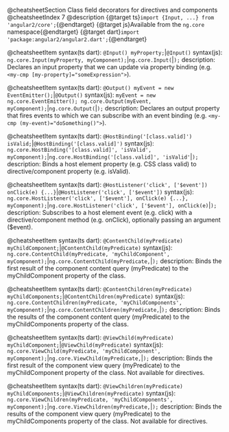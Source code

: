 @cheatsheetSection
Class field decorators for directives and components
@cheatsheetIndex 7
@description
{@target ts}`import {Input, ...} from 'angular2/core';`{@endtarget}
{@target js}Available from the `ng.core` namespace{@endtarget}
{@target dart}`import 'package:angular2/angular2.dart';`{@endtarget}

@cheatsheetItem
syntax(ts dart):
`@Input() myProperty;`|`@Input()`
syntax(js):
`ng.core.Input(myProperty, myComponent);`|`ng.core.Input(`|`);`
description:
Declares an input property that we can update via property binding (e.g.
`<my-cmp [my-property]="someExpression">`).


@cheatsheetItem
syntax(ts dart):
`@Output() myEvent = new EventEmitter();`|`@Output()`
syntax(js):
`myEvent = new ng.core.EventEmitter(); ng.core.Output(myEvent, myComponent);`|`ng.core.Output(`|`);`
description:
Declares an output property that fires events to which we can subscribe with an event binding (e.g. `<my-cmp (my-event)="doSomething()">`).


@cheatsheetItem
syntax(ts dart):
`@HostBinding('[class.valid]') isValid;`|`@HostBinding('[class.valid]')`
syntax(js):
`ng.core.HostBinding('[class.valid]', 'isValid', myComponent);`|`ng.core.HostBinding('[class.valid]', 'isValid'`|`);`
description:
Binds a host element property (e.g. CSS class valid) to directive/component property (e.g. isValid).



@cheatsheetItem
syntax(ts dart):
`@HostListener('click', ['$event']) onClick(e) {...}`|`@HostListener('click', ['$event'])`
syntax(js):
`ng.core.HostListener('click', ['$event'], onClick(e) {...}, myComponent);`|`ng.core.HostListener('click', ['$event'], onClick(e)`|`);`
description:
Subscribes to a host element event (e.g. click) with a directive/component method (e.g. onClick), optionally passing an argument ($event).


@cheatsheetItem
syntax(ts dart):
`@ContentChild(myPredicate) myChildComponent;`|`@ContentChild(myPredicate)`
syntax(js):
`ng.core.ContentChild(myPredicate, 'myChildComponent', myComponent);`|`ng.core.ContentChild(myPredicate,`|`);`
description:
Binds the first result of the component content query (myPredicate) to the myChildComponent property of the class.


@cheatsheetItem
syntax(ts dart):
`@ContentChildren(myPredicate) myChildComponents;`|`@ContentChildren(myPredicate)`
syntax(js):
`ng.core.ContentChildren(myPredicate, 'myChildComponents', myComponent);`|`ng.core.ContentChildren(myPredicate,`|`);`
description:
Binds the results of the component content query (myPredicate) to the myChildComponents property of the class.


@cheatsheetItem
syntax(ts dart):
`@ViewChild(myPredicate) myChildComponent;`|`@ViewChild(myPredicate)`
syntax(js):
`ng.core.ViewChild(myPredicate, 'myChildComponent', myComponent);`|`ng.core.ViewChild(myPredicate,`|`);`
description:
Binds the first result of the component view query (myPredicate) to the myChildComponent property of the class. Not available for directives.


@cheatsheetItem
syntax(ts dart):
`@ViewChildren(myPredicate) myChildComponents;`|`@ViewChildren(myPredicate)`
syntax(js):
`ng.core.ViewChildren(myPredicate, 'myChildComponents', myComponent);`|`ng.core.ViewChildren(myPredicate,`|`);`
description:
Binds the results of the component view query (myPredicate) to the myChildComponents property of the class. Not available for directives.
